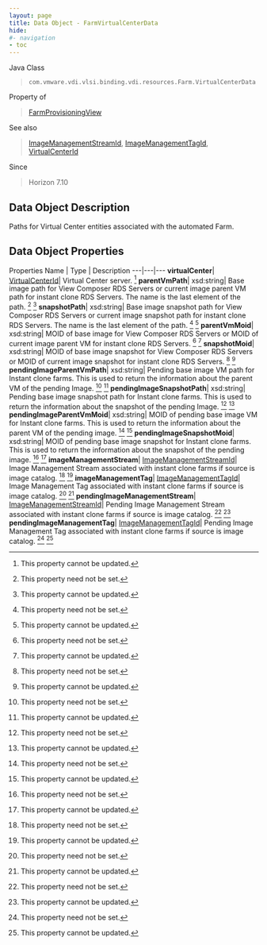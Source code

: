 ```yaml
---
layout: page
title: Data Object - FarmVirtualCenterData
hide:
#- navigation
- toc
---
```






Java Class
> `com.vmware.vdi.vlsi.binding.vdi.resources.Farm.VirtualCenterData`

Property of
> [FarmProvisioningView](vdi.resources.Farm.FarmProvisioningView.md#field_detail)

See also
> [ImageManagementStreamId](vdi.entity.ImageManagementStreamId.md), [ImageManagementTagId](vdi.entity.ImageManagementTagId.md), [VirtualCenterId](vdi.entity.VirtualCenterId.md)

Since
> Horizon 7.10


## Data Object Description

Paths for Virtual Center entities associated with the automated Farm.

## Data Object Properties
Properties
Name |  Type |  Description
---|---|---
**virtualCenter**| [VirtualCenterId](vdi.entity.VirtualCenterId.md)|  Virtual Center server. [^2]
**parentVmPath**|  xsd:string|  Base image path for View Composer RDS Servers or current image parent VM path for instant clone RDS Servers. The name is the last element of the path. [^1] [^2]
**snapshotPath**|  xsd:string|  Base image snapshot path for View Composer RDS Servers or current image snapshot path for instant clone RDS Servers. The name is the last element of the path. [^1] [^2]
**parentVmMoid**|  xsd:string|  MOID of base image for View Composer RDS Servers or MOID of current image parent VM for instant clone RDS Servers. [^1] [^2]
**snapshotMoid**|  xsd:string|  MOID of base image snapshot for View Composer RDS Servers or MOID of current image snapshot for instant clone RDS Servers. [^1] [^2]
**pendingImageParentVmPath**|  xsd:string|  Pending base image VM path for Instant clone farms. This is used to return the information about the parent VM of the pending Image. [^1] [^2]
**pendingImageSnapshotPath**|  xsd:string|  Pending base image snapshot path for Instant clone farms. This is used to return the information about the snapshot of the pending Image. [^1] [^2]
**pendingImageParentVmMoid**|  xsd:string|  MOID of pending base image VM for Instant clone farms. This is used to return the information about the parent VM of the pending image. [^1] [^2]
**pendingImageSnapshotMoid**|  xsd:string|  MOID of pending base image snapshot for Instant clone farms. This is used to return the information about the snapshot of the pending image. [^1] [^2]
**imageManagementStream**| [ImageManagementStreamId](vdi.entity.ImageManagementStreamId.md)|  Image Management Stream associated with instant clone farms if source is image catalog. [^1] [^2]
**imageManagementTag**| [ImageManagementTagId](vdi.entity.ImageManagementTagId.md)|  Image Management Tag associated with instant clone farms if source is image catalog. [^1] [^2]
**pendingImageManagementStream**| [ImageManagementStreamId](vdi.entity.ImageManagementStreamId.md)|  Pending Image Management Stream associated with instant clone farms if source is image catalog. [^1] [^2]
**pendingImageManagementTag**| [ImageManagementTagId](vdi.entity.ImageManagementTagId.md)|  Pending Image Management Tag associated with instant clone farms if source is image catalog. [^1] [^2]
 


 


[^1]: This property need not be set.
[^2]: This property cannot be updated.